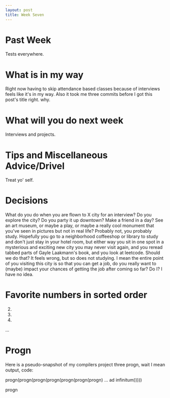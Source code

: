 ```yaml
---
layout: post
title: Week Seven
---
```


# Past Week
Tests everywhere.

# What is in my way
Right now having to skip attendance based classes because of interviews feels like it's in my way. Also it took me three commits before I got this post's title right. why.

# What will you do next week
Interviews and projects.

# Tips and Miscellaneous Advice/Drivel
Treat yo' self.

# Decisions
What do you do when you are flown to X city for an interview? Do you explore the city? Do you party it up downtown? Make a friend in a day? See an art museum, or maybe a play, or maybe a really cool monument that you've seen in pictures but not in real life? Probably not, you probably study. Hopefully you go to a neighborhood coffeeshop or library to study and don't just stay in your hotel room, but either way you sit in one spot in a mysterious and exciting new city you may never visit again, and you reread tabbed parts of Gayle Laakmann's book, and you look at leetcode. Should we do that? It feels wrong, but so does not studying. I mean the entire point of you visiting this city is so that you can get a job, do you really want to (maybe) impact your chances of getting the job after coming so far? Do I? I have no idea.

# Favorite numbers in sorted order
2.	
7.
9.
...


# Progn
Here is a pseudo-snapshot of my compilers project three progn, wait I mean output, code:

progn(progn(progn(progn(progn(progn(progn) ... ad infinitum)))))



progn
